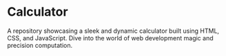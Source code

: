 # Calculator
A repository showcasing a sleek and dynamic calculator built using HTML, CSS, and JavaScript. Dive into the world of web development magic and precision computation.
